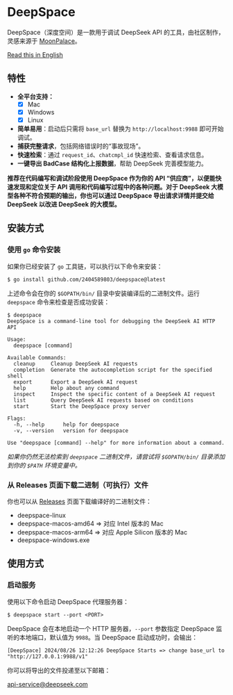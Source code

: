 # DeepSpace

DeepSpace（深度空间）是一款用于调试 DeepSeek API 的工具，由社区制作，灵感来源于 [MoonPalace](https://github.com/MoonshotAI/moonpalace?tab=readme-ov-file)。

[Read this in English](README.md)

## 特性

- **全平台支持：**
  - [x] Mac
  - [x] Windows
  - [x] Linux
- **简单易用**：启动后只需将 `base_url` 替换为 `http://localhost:9988` 即可开始调试。
- **捕获完整请求**，包括网络错误时的“事故现场”。
- **快速检索**：通过 `request_id`、`chatcmpl_id` 快速检索、查看请求信息。
- **一键导出 BadCase 结构化上报数据**，帮助 DeepSeek 完善模型能力。

**推荐在代码编写和调试阶段使用 DeepSpace 作为你的 API “供应商”，以便能快速发现和定位关于 API 调用和代码编写过程中的各种问题。对于 DeepSeek 大模型各种不符合预期的输出，你也可以通过 DeepSpace 导出请求详情并提交给 DeepSeek 以改进 DeepSeek 的大模型。**

## 安装方式

### 使用 `go` 命令安装

如果你已经安装了 `go` 工具链，可以执行以下命令来安装：

```shell
$ go install github.com/2404589803/deepspace@latest
```

上述命令会在你的 `$GOPATH/bin/` 目录中安装编译后的二进制文件。运行 `deepspace` 命令来检查是否成功安装：

```shell
$ deepspace
DeepSpace is a command-line tool for debugging the DeepSeek AI HTTP API

Usage:
  deepspace [command]

Available Commands:
  cleanup     Cleanup DeepSeek AI requests
  completion  Generate the autocompletion script for the specified shell
  export      Export a DeepSeek AI request
  help        Help about any command
  inspect     Inspect the specific content of a DeepSeek AI request
  list        Query DeepSeek AI requests based on conditions
  start       Start the DeepSpace proxy server

Flags:
  -h, --help      help for deepspace
  -v, --version   version for deepspace

Use "deepspace [command] --help" for more information about a command.
```

*如果你仍然无法检索到 `deepspace` 二进制文件，请尝试将 `$GOPATH/bin/` 目录添加到你的 `$PATH` 环境变量中。*

### 从 Releases 页面下载二进制（可执行）文件

你也可以从 [Releases](https://github.com/2404589803/deepspace/releases) 页面下载编译好的二进制文件：

- deepspace-linux
- deepspace-macos-amd64 => 对应 Intel 版本的 Mac
- deepspace-macos-arm64 => 对应 Apple Silicon 版本的 Mac
- deepspace-windows.exe

## 使用方式

### 启动服务

使用以下命令启动 DeepSpace 代理服务器：

```shell
$ deepspace start --port <PORT>
```

DeepSpace 会在本地启动一个 HTTP 服务器，`--port` 参数指定 DeepSpace 监听的本地端口，默认值为 `9988`。当 DeepSpace 启动成功时，会输出：

```shell
[DeepSpace] 2024/08/26 12:12:26 DeepSpace Starts => change base_url to "http://127.0.0.1:9988/v1"
```

你可以将导出的文件投递至以下邮箱：

[api-service@deepseek.com](mailto:api-service@deepseek.com)